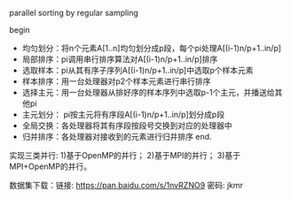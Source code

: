 parallel sorting by regular sampling

begin

- 均匀划分：将n个元素A[1..n]均匀划分成p段，每个pi处理A[(i-1)n/p+1..in/p]
- 局部排序：pi调用串行排序算法对A[(i-1)n/p+1..in/p]排序
- 选取样本：pi从其有序子序列A[(i-1)n/p+1..in/p]中选取p个样本元素
- 样本排序：用一台处理器对p2个样本元素进行串行排序
- 选择主元：用一台处理器从排好序的样本序列中选取p-1个主元，并播送给其他pi
- 主元划分： pi按主元将有序段A[(i-1)n/p+1..in/p]划分成p段
- 全局交换：各处理器将其有序段按段号交换到对应的处理器中
- 归并排序：各处理器对接收到的元素进行归并排序
  end.

实现三类并行:
  1)基于OpenMP的并行；
  2)基于MPI的并行；
  3)基于MPI+OpenMP的并行。

数据集下载：链接: https://pan.baidu.com/s/1nvRZNO9 密码: jkmr
